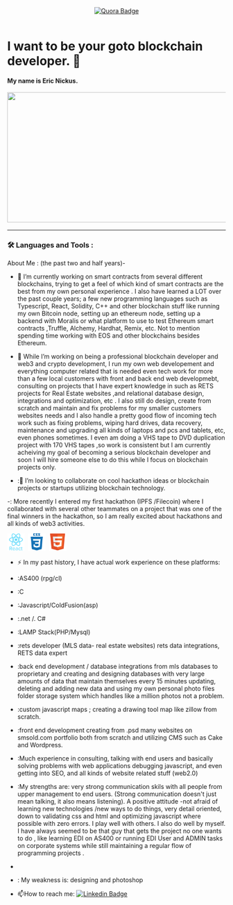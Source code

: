 

<!--
**ericnickus/ericnickus** is a ✨ _special_ ✨ repository because its `README.md` (this file) appears on your GitHub profile.

Here are some ideas to get you started:

- 🔭 I’m currently working on ...
- 🌱 I’m currently learning ...
- 👯 I’m looking to collaborate on ...
- 🤔 I’m looking for help with ...
- 💬 Ask me about ...
- 📫 How to reach me: ...
- 😄 Pronouns: ...
- ⚡ Fun fact: ...
-->
<div id="header" align="center">
 

<div id="badges">
  <a href="https://www.quora.com/profile/Eric-Nickus">
    <img src="https://img.shields.io/badge/Quora-red?style=for-the-badge&logo=quora&logoColor=white" alt="Quora Badge"/>
  </a>
</div>

<img src="https://komarev.com/ghpvc/?username=ericnickus&style=flat-square&color=blue" alt=""/>
</div>
<h1>I want to be your goto blockchain developer. 👋</h1>
<h4>My name is Eric Nickus.</h4>
<div align="center">
  <img src="https://media.giphy.com/media/pPr6b7vYj1en4ywCiT/giphy.gif" width="600" height="300"/>
</div>

---

### :hammer_and_wrench: Languages and Tools :

About Me :
(the past two and half years)- 
- 🔭 I’m currently working on smart contracts from several different blockchains, trying to get a feel of which kind of smart contracts are the best from my own personal experience .  I also have learned a LOT over the past couple years;  a few new programming languages such as Typescript, React, Solidity, C++ and other blockchain stuff like running my own Bitcoin node, setting up an ethereum node, setting up a backend with Moralis or what platform to use to test Ethereum smart contracts ,Truffle, Alchemy, Hardhat, Remix, etc.  Not to mention spending time working with EOS and other blockchains besides Ethereum. 
- :telescope: While I’m working on being a professional blockchain developer and web3 and crypto development, I run my own web developement and everything computer related that is needed even tech work for more than a few local customers with front and back end web developmebt, consulting on projects that I have expert knowledge in such as RETS projects for Real Estate websites ,and relational database design, integrations and optimization, etc . I also still do design, create from scratch and maintain and fix problems for my smaller customers websites needs and I also handle a pretty good flow of incoming tech work such as fixing problems, wiping hard drives, data recovery, maintenance and upgrading all kinds of laptops and pcs and tablets, etc, even phones sometimes.  I even am doing a VHS tape to DVD duplication project with 170 VHS tapes ,so work is consistent but I am currently acheiving my goal of becoming a serious blockchain developer and soon I will hire someone else to do this while I focus on blockchain projects only.    

- :👯 I’m looking to collaborate on cool hackathon ideas or blockchain projects or startups utilizing blockchain technology.

-: More recently I entered my first hackathon (IPFS /Filecoin) where I collaborated with several other teammates on a project that was one of the final winners in the hackathon, so I am really excited about hackathons and all kinds of web3 activities.  


<div>
  <img src="https://github.com/devicons/devicon/blob/master/icons/react/react-original-wordmark.svg" title="React" alt="React" width="40" height="40"/>&nbsp;
  <img src="https://github.com/devicons/devicon/blob/master/icons/css3/css3-plain-wordmark.svg"  title="CSS3" alt="CSS" width="40" height="40"/>&nbsp;
  <img src="https://github.com/devicons/devicon/blob/master/icons/html5/html5-original.svg" title="HTML5" alt="HTML" width="40" height="40"/>&nbsp;
</div>

- :zap: In my past history, I have actual work experience on these platforms:
- :AS400 (rpg/cl)
- :C
- :Javascript/ColdFusion(asp)
- :.net /. C#
- :LAMP Stack(PHP/Mysql)
- :rets developer (MLS data- real estate websites) rets data integrations, RETS data expert
- :back end development / database integrations from mls databases to proprietary and creating and designing databases with very large amounts of data that maintain themselves every 15 minutes updating, deleting and adding new data and using my own personal photo files folder storage system which handles like a million photos not a problem.
- :custom javascript maps ; creating a drawing tool map like zillow from scratch.
- :front end development creating from .psd many websites on smsold.com portfolio both from scratch and utilizing CMS such as Cake and Wordpress.
- :Much experience in consulting, talking with end users and basically solving problems with web applications debugging javascript, and even getting into SEO, and all kinds of website related stuff (web2.0)



- :My strengths are: very strong communication skils with all people from upper management to end users. (Strong communication doesn't just mean talking, it also means listening). A positive attitude -not afraid of learning new technologies  /new ways to do things, very detail oriented, down to validating  css and html and optimizing javascript where possible with zero errors.  I play well with others. I also do well by myself. I have always seemed to be that guy that gets the project no one wants to do , like learning EDI on AS400 or running EDI User and ADMIN tasks on corporate systems while still maintaining a regular flow of programming projects .
- 
- : My weakness is: designing and photoshop


- :mailbox:How to reach me: [![Linkedin Badge](https://img.shields.io/badge/-kakbar-blue?style=flat&logo=Linkedin&logoColor=white)](your-linkedin-url)
